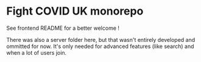 # Fight COVID UK monorepo

See frontend README for a better welcome !

There was also a server folder here, but that wasn't entirely developed and ommitted for now. It's only needed for advanced features (like search) and when a lot of users join.
